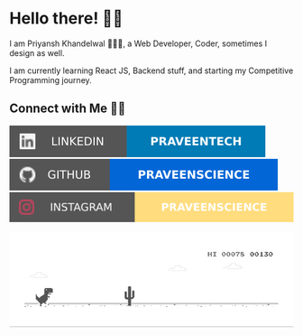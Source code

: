 # Hello there! 👋🏻

I am Priyansh Khandelwal 🙋🏻‍♂️, a Web Developer, Coder, sometimes I design as well.

I am currently learning React JS, Backend stuff, and starting my Competitive Programming journey. 

## Connect with Me 🤝🏻

 [![LinkedIn](https://raw.githubusercontent.com/priyanshk20/priyanshk20/master/soc/li.svg)](https://www.linkedin.com/in/priyansh-khandelwal-34867b188/) [![GitHub](https://raw.githubusercontent.com/priyanshk20/priyanshk20/master/soc/gh.svg)](https://github.com/priyanshk20) [![Instagram](https://raw.githubusercontent.com/priyanshk20/priyanshk20/master/soc/ig.svg)](https://www.instagram.com/ipriyanshk/)

 ![Dino](https://raw.githubusercontent.com/priyanshk20/priyanshk20/master/dino.gif)

